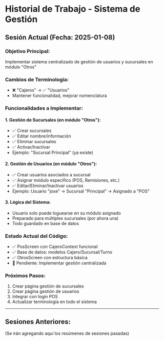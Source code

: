 # Historial de Trabajo - Sistema de Gestión

## Sesión Actual (Fecha: 2025-01-08)

### Objetivo Principal:
Implementar sistema centralizado de gestión de usuarios y sucursales en módulo "Otros"

### Cambios de Terminología:
- ❌ "Cajeros" → ✅ "Usuarios" 
- Mantener funcionalidad, mejorar nomenclatura

### Funcionalidades a Implementar:

#### 1. Gestión de Sucursales (en módulo "Otros"):
- ✅ Crear sucursales
- ✅ Editar nombre/información
- ✅ Eliminar sucursales
- ✅ Activar/Inactivar
- Ejemplo: "Sucursal Principal" (ya existe)

#### 2. Gestión de Usuarios (en módulo "Otros"):
- ✅ Crear usuarios asociados a sucursal
- ✅ Asignar módulo específico (POS, Remisiones, etc.)
- ✅ Editar/Eliminar/Inactivar usuarios
- Ejemplo: Usuario "jose" → Sucursal "Principal" → Asignado a "POS"

#### 3. Lógica del Sistema:
- Usuario solo puede loguearse en su módulo asignado
- Preparado para múltiples sucursales (por ahora una)
- Todo guardado en base de datos

### Estado Actual del Código:
- ✅ PosScreen con CajeroContext funcional
- ✅ Base de datos: modelos Cajero/Sucursal/Turno
- ✅ OtrosScreen con estructura básica
- 🔄 Pendiente: Implementar gestión centralizada

### Próximos Pasos:
1. Crear página gestión de sucursales
2. Crear página gestión de usuarios  
3. Integrar con login POS
4. Actualizar terminología en todo el sistema

---

## Sesiones Anteriores:
(Se irán agregando aquí los resúmenes de sesiones pasadas)
